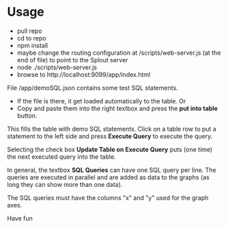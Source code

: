 # Usage

* pull repo  
* cd to repo
* npm install
* maybe change the routing configuration at /scripts/web-server.js (at the end of file) to point to the Splout server 
* node ./scripts/web-server.js
* browse to http://localhost:9099/app/index.html

File /app/demoSQL.json contains some test SQL statements. 

* If the file is there, it get loaded automatically to the table. Or
* Copy and paste them into the right textbox and press the **put into table** button. 
 
This fills the table with demo SQL statements. Click on a table row to put a statement to the left side and press **Execute Query** to execute the query.



Selecting the check box **Update Table on Execute Query** puts (one time) the next executed query into the table.

In general, the textbox **SQL Queries** can have one SQL query per line. The queries are executed in parallel and are added as data to the graphs (as long they can show more than one data).

The SQL queries must have the columns "x" and "y" used for the graph axes. 



Have fun


